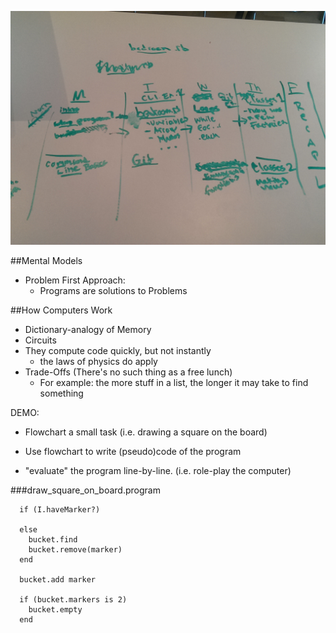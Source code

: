 ![Drawing on the Desk](./images/d1_outline.jpg)

##Mental Models

- Problem First Approach:
  - Programs are solutions to Problems

##How Computers Work

- Dictionary-analogy of Memory
- Circuits
- They compute code quickly, but not instantly
  - the laws of physics do apply
- Trade-Offs (There's no such thing as a free lunch)
  - For example: the more stuff in a list, the longer it may take to find something

DEMO:

- Flowchart a small task (i.e. drawing a square on the board)

- Use flowchart to write (pseudo)code of the program

- "evaluate" the program line-by-line. (i.e. role-play the computer)

###draw_square_on_board.program
```
  if (I.haveMarker?)

  else
    bucket.find
    bucket.remove(marker)
  end

  bucket.add marker

  if (bucket.markers is 2) 
    bucket.empty
  end
```